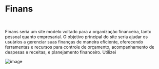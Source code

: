 <h1>Finans</h1>
<br>

<p>
  Finans seria um site modelo voltado para a organização financeira, tanto pessoal quanto empresarial. 
  O objetivo principal do site seria ajudar os usuários a gerenciar suas finanças de maneira eficiente, oferecendo ferramentas e recursos para controle de orçamento, acompanhamento de despesas e receitas, e planejamento financeiro.
  Utilizei <i class="fa-brands fa-js"></i> 
</p>

![image](https://github.com/user-attachments/assets/07439f5a-6d54-41bd-b853-c8ff20dd318b)
 

